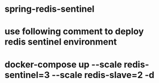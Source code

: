 # spring-redis-sentinel

# use following comment to deploy redis sentinel environment

# docker-compose up --scale redis-sentinel=3  --scale redis-slave=2 -d

